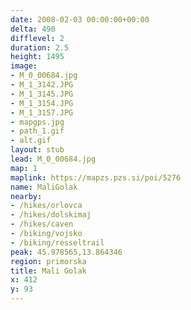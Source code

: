 ```yaml
---
date: 2008-02-03 00:00:00+00:00
delta: 490
difflevel: 2
duration: 2.5
height: 1495
image:
- M_0_00684.jpg
- M_1_3142.JPG
- M_1_3145.JPG
- M_1_3154.JPG
- M_1_3157.JPG
- mapgps.jpg
- path_1.gif
- alt.gif
layout: stub
lead: M_0_00684.jpg
map: 1
maplink: https://mapzs.pzs.si/poi/5276
name: MaliGolak
nearby:
- /hikes/orlovca
- /hikes/dolskimaj
- /hikes/caven
- /biking/vojsko
- /biking/resseltrail
peak: 45.978565,13.864346
region: primorska
title: Mali Golak
x: 412
y: 93
---
```

